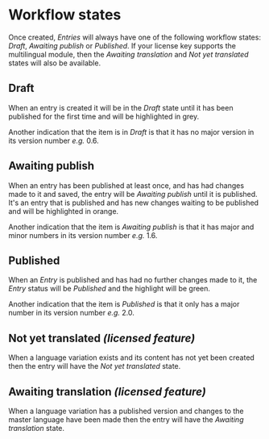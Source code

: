 # Workflow states
Once created, *Entries* will always have one of the following workflow states: *Draft*, *Awaiting publish* or *Published*. If your license key supports the multilingual module, then the *Awaiting translation* and *Not yet translated* states will also be available.

## Draft
When an entry is created it will be in the *Draft* state until it has been published for the first time and will be highlighted in grey.

Another indication that the item is in *Draft* is that it has no major version in its version number *e.g.* 0.6.

## Awaiting publish
When an entry has been published at least once, and has had changes made to it and saved, the entry will be *Awaiting publish* until it is published. It's an entry that is published and has new changes waiting to be published and will be highlighted in orange.

Another indication that the item is *Awaiting publish* is that it has major and minor numbers in its version number *e.g.* 1.6.

## Published
When an *Entry* is published and has had no further changes made to it, the *Entry* status will be *Published* and the highlight will be green.

Another indication that the item is *Published* is that it only has a major number in its version number *e.g.* 2.0.

## Not yet translated *(licensed feature)*
When a language variation exists and its content has not yet been created then the entry will have the *Not yet translated* state.

## Awaiting translation *(licensed feature)*
When a language variation has a published version and changes to the master language have been made then the entry will have the *Awaiting translation* state.
